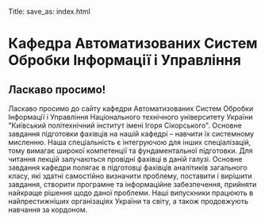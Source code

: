 Title:
save_as: index.html

# Кафедра Автоматизованих Систем Обробки Інформації і Управління

## Ласкаво просимо!
Ласкаво просимо до сайту кафедри Автоматизованих Систем Обробки Інформації і Управління Національного технічного університету України "Київський політехнічний інститут імені Ігоря Сікорського". Основне завдання підготовки фахівців на нашій кафедрі – навчити їх системному мисленню. Наша спеціальність є інтегруючою для інших спеціалізацій, тому вимагає широкої компетенції та фундаментальної підготовки. Для читання лекцій залучаються провідні фахівці в даній галузі. Основне завдання кафедри полягає в підготовці фахівців аналітиків загального класу, які здатні самостійно визначити проблему, поставити і вирішити завдання, створити програмне та інформаційне забезпечення, прийняти найкраще рішення щодо даної проблеми. Наші випускники працюють в найпрестижніших організаціях України та світу, а також продовжують навчання за кордоном. 

